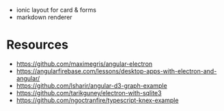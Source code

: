 * ionic layout for card & forms
* markdown renderer


# Resources
* https://github.com/maximegris/angular-electron
* https://angularfirebase.com/lessons/desktop-apps-with-electron-and-angular/
* https://github.com/lsharir/angular-d3-graph-example
* https://github.com/tarikguney/electron-with-sqlite3
* https://github.com/ngoctranfire/typescript-knex-example
